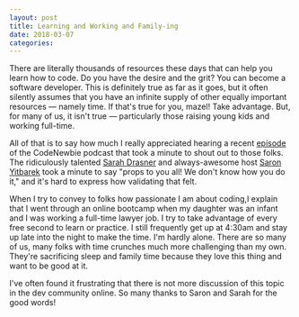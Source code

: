 ```yaml
---
layout: post
title: Learning and Working and Family-ing
date: 2018-03-07
categories:
---
```


There are literally thousands of resources these days that can help you learn how to code. Do you have the desire and the grit? You can become a software developer. This is definitely true as far as it goes, but it often silently assumes that you have an infinite supply of other equally important resources — namely time. If that's true for you, mazel! Take advantage. But, for many of us, it isn't true — particularly those raising young kids and working full-time.

All of that is to say how much I really appreciated hearing a recent [episode](https://www.codenewbie.org/podcast/which-javascript-framework-should-you-learn) of the CodeNewbie podcast that took a minute to shout out to those folks. The ridiculously talented [Sarah Drasner](https://twitter.com/sarah_edo) and always-awesome host [Saron Yitbarek](https://twitter.com/saronyitbarek) took a minute to say "props to you all! We don't know how you do it," and it's hard to express how validating that felt.

When I try to convey to folks how passionate I am about coding,I explain that I went through an online bootcamp when my daughter was an infant and I was working a full-time lawyer job. I try to take advantage of every free second to learn or practice. I still frequently get up at 4:30am and stay up late into the night to make the time. I'm hardly alone. There are so many of us, many folks with time crunches much more challenging than my own. They're sacrificing sleep and family time because they love this thing and want to be good at it.

I've often found it frustrating that there is not more discussion of this topic in the dev community online. So many thanks to Saron and Sarah for the good words!
